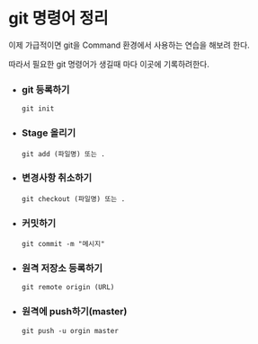 # git 명령어 정리

이제 가급적이면 git을 Command 환경에서 사용하는 연습을 해보려 한다. 

따라서 필요한 git 명령어가 생길때 마다 이곳에 기록하려한다.


+ ### **git 등록하기**
    
    ```
    git init
    ```

+ ### **Stage 올리기**

    ```
    git add (파일명) 또는 .
    ```

+ ### **변경사항 취소하기**

    ```
    git checkout (파일명) 또는 .
    ```

+ ### **커밋하기**

    ```
    git commit -m "메시지"
    ```

+ ### **원격 저장소 등록하기**

    ```
    git remote origin (URL)
    ```

+ ### **원격에 push하기(master)**

    ```
    git push -u orgin master
    ```
    
